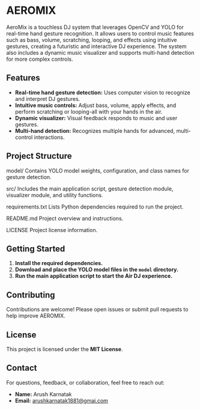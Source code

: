 # AEROMIX

AeroMix is a touchless DJ system that leverages OpenCV and YOLO for real-time hand gesture recognition. It allows users to control music features such as bass, volume, scratching, looping, and effects using intuitive gestures, creating a futuristic and interactive DJ experience. The system also includes a dynamic music visualizer and supports multi-hand detection for more complex controls.

## Features

- **Real-time hand gesture detection:** Uses computer vision to recognize and interpret DJ gestures.
- **Intuitive music controls:** Adjust bass, volume, apply effects, and perform scratching or looping-all with your hands in the air.
- **Dynamic visualizer:** Visual feedback responds to music and user gestures.
- **Multi-hand detection:** Recognizes multiple hands for advanced, multi-control interactions.

## Project Structure

model/
    Contains YOLO model weights, configuration, and class names for gesture detection.

src/
    Includes the main application script, gesture detection module, visualizer module, and utility functions.

requirements.txt
    Lists Python dependencies required to run the project.

README.md
    Project overview and instructions.

LICENSE
    Project license information.

## Getting Started

1. **Install the required dependencies.**
2. **Download and place the YOLO model files in the `model` directory.**
3. **Run the main application script to start the Air DJ experience.**

## Contributing

Contributions are welcome! Please open issues or submit pull requests to help improve AEROMIX.

## License

This project is licensed under the **MIT License**.


## Contact

For questions, feedback, or collaboration, feel free to reach out:

- **Name:** Arush Karnatak
- **Email:** [arushkarnatak1881@gmai.com](mailto:arushkarnatak1881@gmail.com)

